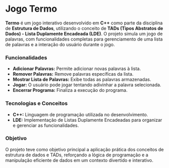 # Jogo Termo

**Termo** é um jogo interativo desenvolvido em **C++** como parte da disciplina de **Estrutura de Dados**, utilizando o conceito de **TADs (Tipos Abstratos de Dados) - Lista Duplamente Encadeada (LDE)**. O projeto simula um jogo de palavras, com funcionalidades completas para gerenciamento de uma lista de palavras e a interação do usuário durante o jogo.

### Funcionalidades
- **Adicionar Palavras:** Permite adicionar novas palavras à lista.
- **Remover Palavras:** Remove palavras específicas da lista.
- **Mostrar Lista de Palavras:** Exibe todas as palavras armazenadas.
- **Jogar:** O usuário pode jogar tentando adivinhar a palavra selecionada.
- **Encerrar Programa:** Finaliza a execução do programa.

### Tecnologias e Conceitos
- **C++:** Linguagem de programação utilizada no desenvolvimento.
- **LDE:** Implementação de Listas Duplamente Encadeadas para organizar e gerenciar as funcionalidades.

### Objetivo
O projeto teve como objetivo principal a aplicação prática dos conceitos de estrutura de dados e TADs, reforçando a lógica de programação e a manipulação eficiente de dados em um contexto divertido e interativo.
